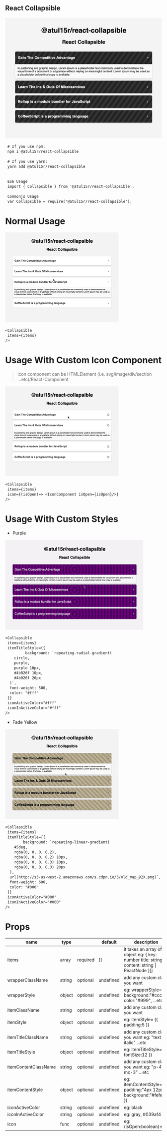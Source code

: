 ## React Collapsible

![Alt text](visual/react-collapsible.png?raw=true "React Collapsible")


```
 # If you use npm:
 npm i @atul15r/react-collapsible

 # If you use yarn:
 yarn add @atul15r/react-collapsible


 ES6 Usage
 import { Collapsible } from '@atul15r/react-collapsible';

 Commonjs Usage
 var Collapsible = require('@atul15r/react-collapsible');

```


# Normal Usage

![Alt text](visual/react-collapsible.gif?raw=true "React Collapsible")


```
<Collapsible 
 items={items}
/>

```

# Usage With Custom Icon Component
   >icon component can be HTMLElement (i.e. svg/image/div/section ...etc)/React-Component

![Alt text](visual/react-collapsible-custom-icon.gif?raw=true "React Collapsible")


```
<Collapsible 
 items={items}
 icon={(isOpen)=> <IconComponent isOpen={isOpen}/>}
/>

```

# Usage With Custom Styles

- Purple

![Alt text](visual/react-collapsible-purple.gif?raw=true "React Collapsible")

```
<Collapsible 
 items={items}
 itemTitleStyle={{
         background: `repeating-radial-gradient(
    circle,
    purple,
    purple 10px,
    #4b026f 10px,
    #4b026f 20px
  )`,
  font-weight: 500,
  color: "#fff"
 }}
 iconActiveColor="#fff"
 iconInActiveColor="#fff"
/>

```

- Fade Yellow

![Alt text](visual/react-collapsible-yellow.gif?raw=true "React Collapsible")

```
<Collapsible 
 items={items}
 itemTitleStyle={{
        background: `repeating-linear-gradient(
    45deg,
    rgba(0, 0, 0, 0.2),
    rgba(0, 0, 0, 0.2) 10px,
    rgba(0, 0, 0, 0.3) 10px,
    rgba(0, 0, 0, 0.3) 20px
  ),
  url(http://s3-us-west-2.amazonaws.com/s.cdpn.io/3/old_map_@2X.png)`,
  font-weight: 600,
  color: "#000"
 }}
 iconActiveColor="#000"
 iconInActiveColor="#000"
/>

```


# Props

| name                 | type   |          | default   | description                                                                                                                                       |
|----------------------|--------|----------|-----------|---------------------------------------------------------------------------------------------------------------------------------------------------|
| items                | array  | required | []        | it takes an array of object    eg:    {     key: number     title: string     content: string \| ReactNode   }[]                                  |
| wrapperClassName     | string | optional | undefined | add any custom class you want                                                                                                                     |
| wrapperStyle         | object | optional | undefined | eg:         wrapperStyle= {{                    background:"#ccc",                    color:"#999",                    ...etc                  }} |
| itemClassName        | string | optional | undefined | add any custom class you want                                                                                                                     |
| itemStyle            | object | optional | undefined | eg:      itemStyle= {{             padding:5                }}                                                                                    |
| itemTitleClassName   | string | optional | undefined | add any custom class you want eg: "text-lg italic" ...etc                                                                                         |
| itemTitleStyle       | object | optional | undefined | eg:         itemTitleStyle= {{         fontSize:12        }}                                                                                      |
| itemContentClassName | string | optional | undefined | add any custom class you want eg: "p-4 mx-3" ...etc                                                                                               |
| itemContentStyle     | object | optional | undefined | eg:    itemContentStyle= {{       padding:"4px 12px",       background:"#fefefe"     }}                                                           |
| iconActiveColor      | string | optional | undefined | eg: black                                                                                                                                         |
| iconInActiveColor    | string | optional | undefined | eg: gray, #039af4                                                                                                                                 |
| icon                 | func   | optional | undefined | eg:       (isOpen:boolean)=> <IconComponent isOpen={isOpen}/>                                                                                     |